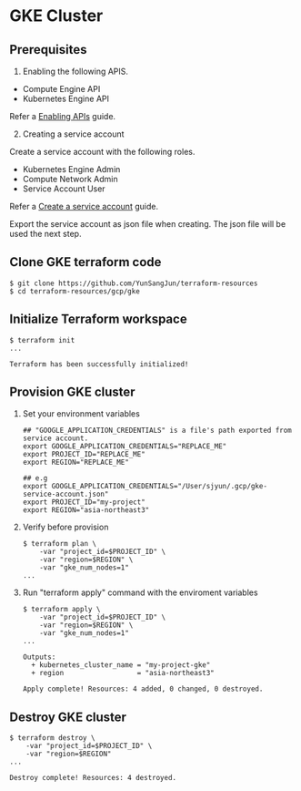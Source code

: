 # GKE Cluster

## Prerequisites

1. Enabling the following APIS.
- Compute Engine API
- Kubernetes Engine API

Refer a [Enabling APIs](https://cloud.google.com/apis/docs/getting-started#enabling_apis) guide.

2. Creating a service account

Create a service account with the following roles.
- Kubernetes Engine Admin
- Compute Network Admin
- Service Account User

Refer a [Create a service account](https://cloud.google.com/docs/authentication/production#create_service_account) guide.

Export the service account as json file when creating.
The json file will be used the next step.

## Clone GKE terraform code

```
$ git clone https://github.com/YunSangJun/terraform-resources
$ cd terraform-resources/gcp/gke
```

## Initialize Terraform workspace

```
$ terraform init
...

Terraform has been successfully initialized!
```

## Provision GKE cluster

1. Set your environment variables

    ```
    ## "GOOGLE_APPLICATION_CREDENTIALS" is a file's path exported from service account.
    export GOOGLE_APPLICATION_CREDENTIALS="REPLACE_ME"
    export PROJECT_ID="REPLACE_ME"
    export REGION="REPLACE_ME"

    ## e.g
    export GOOGLE_APPLICATION_CREDENTIALS="/User/sjyun/.gcp/gke-service-account.json"
    export PROJECT_ID="my-project"
    export REGION="asia-northeast3"
    ```

2. Verify before provision

    ```
    $ terraform plan \
        -var "project_id=$PROJECT_ID" \
        -var "region=$REGION" \
        -var "gke_num_nodes=1"
    ...

3. Run "terraform apply" command with the enviroment variables

    ```
    $ terraform apply \
        -var "project_id=$PROJECT_ID" \
        -var "region=$REGION" \
        -var "gke_num_nodes=1"
    ...
    
    Outputs:
      + kubernetes_cluster_name = "my-project-gke"
      + region                  = "asia-northeast3"

    Apply complete! Resources: 4 added, 0 changed, 0 destroyed.
    ```

## Destroy GKE cluster

```
$ terraform destroy \
    -var "project_id=$PROJECT_ID" \
    -var "region=$REGION"
...

Destroy complete! Resources: 4 destroyed.
```
